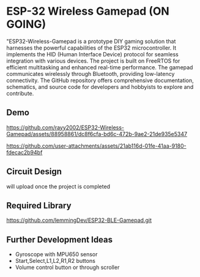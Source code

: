
# ESP-32 Wireless Gamepad (ON GOING)

"ESP32-Wireless-Gamepad is a prototype DIY gaming solution that harnesses the powerful capabilities of the ESP32 microcontroller. It implements the HID (Human Interface Device) protocol for seamless integration with various devices. The project is built on FreeRTOS for efficient multitasking and enhanced real-time performance. The gamepad communicates wirelessly through Bluetooth, providing low-latency connectivity. The GitHub repository offers comprehensive documentation, schematics, and source code for developers and hobbyists to explore and contribute.

## Demo


https://github.com/rayy2002/ESP32-Wireless-Gamepad/assets/88958861/dc8f6cfa-bd6c-472b-9ae2-21de935e5347


https://github.com/user-attachments/assets/21ab116d-01fe-41aa-9180-fdecac2b94bf




##  Circuit Design
will upload once the project is completed


## Required Library
https://github.com/lemmingDev/ESP32-BLE-Gamepad.git



## Further Development Ideas

- Gyroscope with MPU650 sensor
- Start,Select,L1,L2,R1,R2 buttons
- Volume control button or through scroller


